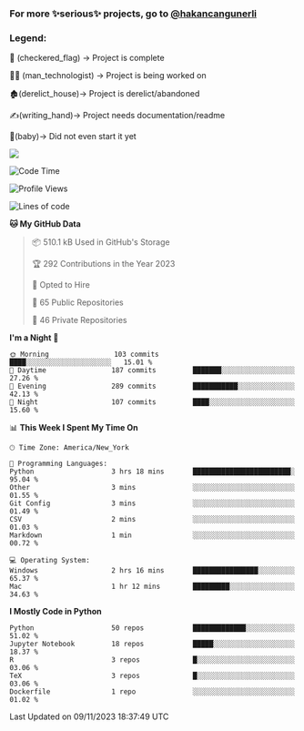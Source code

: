 ### For more ✨serious✨ projects, go to [@hakancangunerli](https://github.com/hakancangunerli)


### Legend:


🏁 (checkered_flag) -> Project is complete

👨‍💻 (man_technologist)   -> Project is being worked on

🏚️(derelict_house)-> Project is derelict/abandoned

✍️(writing_hand)-> Project needs documentation/readme

👶(baby)-> Did not even start it yet

![](https://github-readme-stats.vercel.app/api/top-langs/?username=hakancangunerli&layout=compact&hide=tex,html,shell,CSS,Ruby,Makefile,EmberScript,MATLAB,C&langs_count=6&exclude_repo=2015-csharp,gt_code,gsu_code,uga_code,uga_robotics)

<!--START_SECTION:waka-->
![Code Time](http://img.shields.io/badge/Code%20Time-575%20hrs%2039%20mins-blue)

![Profile Views](http://img.shields.io/badge/Profile%20Views-0-blue)

![Lines of code](https://img.shields.io/badge/From%20Hello%20World%20I%27ve%20Written-3.1%20million%20lines%20of%20code-blue)

**🐱 My GitHub Data** 

> 📦 510.1 kB Used in GitHub's Storage 
 > 
> 🏆 292 Contributions in the Year 2023
 > 
> 💼 Opted to Hire
 > 
> 📜 65 Public Repositories 
 > 
> 🔑 46 Private Repositories 
 > 
**I'm a Night 🦉** 

```text
🌞 Morning                103 commits         ████░░░░░░░░░░░░░░░░░░░░░   15.01 % 
🌆 Daytime                187 commits         ███████░░░░░░░░░░░░░░░░░░   27.26 % 
🌃 Evening                289 commits         ███████████░░░░░░░░░░░░░░   42.13 % 
🌙 Night                  107 commits         ████░░░░░░░░░░░░░░░░░░░░░   15.60 % 
```


📊 **This Week I Spent My Time On** 

```text
🕑︎ Time Zone: America/New_York

💬 Programming Languages: 
Python                   3 hrs 18 mins       ████████████████████████░   95.04 % 
Other                    3 mins              ░░░░░░░░░░░░░░░░░░░░░░░░░   01.55 % 
Git Config               3 mins              ░░░░░░░░░░░░░░░░░░░░░░░░░   01.49 % 
CSV                      2 mins              ░░░░░░░░░░░░░░░░░░░░░░░░░   01.03 % 
Markdown                 1 min               ░░░░░░░░░░░░░░░░░░░░░░░░░   00.72 % 

💻 Operating System: 
Windows                  2 hrs 16 mins       ████████████████░░░░░░░░░   65.37 % 
Mac                      1 hr 12 mins        █████████░░░░░░░░░░░░░░░░   34.63 % 
```

**I Mostly Code in Python** 

```text
Python                   50 repos            █████████████░░░░░░░░░░░░   51.02 % 
Jupyter Notebook         18 repos            █████░░░░░░░░░░░░░░░░░░░░   18.37 % 
R                        3 repos             █░░░░░░░░░░░░░░░░░░░░░░░░   03.06 % 
TeX                      3 repos             █░░░░░░░░░░░░░░░░░░░░░░░░   03.06 % 
Dockerfile               1 repo              ░░░░░░░░░░░░░░░░░░░░░░░░░   01.02 % 
```




 Last Updated on 09/11/2023 18:37:49 UTC
<!--END_SECTION:waka-->


